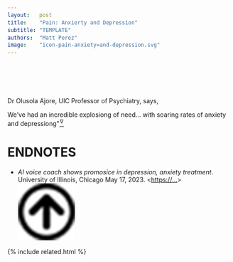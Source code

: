```yaml
---
layout:   post
title:    "Pain: Anxierty and Depression"
subtitle: "TEMPLATE"
authors:  "Matt Perez"
image:    "icon-pain-anxiety=and-depression.svg"
---
```


<div style="display:none;">
 <p></p>
</div>

<h1>&nbsp;</h1>
 <p>Dr Olusola Ajore, UIC Professor of Psychiatry, says,</p>
  <div class="_citation">
   <p><span class="_quotatespan">We&rsquo;ve had an incredible explosiong of need&hellip; with soaring rates of anxiety and depressiong"<a href="#en01"><sup id="bm01">&hairsp;&nabla;&hairsp;</sup></a></p>
  </div>

<h1 class="_section">ENDNOTES</h1>
 <ul>
  <li id="en01">
   <p class="_list-item">
    <em>AI voice coach shows promosice in depression, anxiety treatment</em>.
    University of Illinois, Chicago
    May 17, 2023.
    &lt;<a href="https://…" target="_blank">https://…</a>&gt;
    <a class="_uparrow" href="#bm01"><img src="/assets/img/arrow-up-icon.png"></a>
   </p>
  </li>
 </ul>

{% include related.html %}
